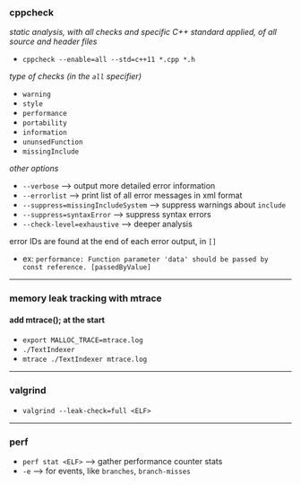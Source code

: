 ### cppcheck
_static analysis, with all checks and specific C++ standard applied, of all source and header files_
- `cppcheck --enable=all --std=c++11 *.cpp *.h`

_type of checks (in the `all` specifier)_
- `warning`
- `style`
- `performance`
- `portability`
- `information`
- `ununsedFunction`
- `missingInclude`

_other options_
- `--verbose` --> output more detailed error information
- `--errorlist` --> print list of all error messages in xml format
- `--suppress=missingIncludeSystem` --> suppress warnings about `include`
- `--suppress=syntaxError` --> suppress syntax errors
- `--check-level=exhaustive` --> deeper analysis

error IDs are found at the end of each error output, in `[]`
- ex: `performance: Function parameter 'data' should be passed by const reference. [passedByValue]`


---

### memory leak tracking with mtrace
#### add mtrace(); at the start
- `export MALLOC_TRACE=mtrace.log`
- `./TextIndexer`
- `mtrace ./TextIndexer mtrace.log`

---

### valgrind
- `valgrind --leak-check=full <ELF>`

---

### perf
- `perf stat <ELF>` --> gather performance counter stats
- `-e` --> for events, like `branches`, `branch-misses`